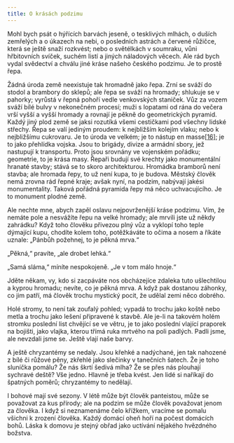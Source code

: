 ```yaml
---
title: O krásách podzimu
---
```


Mohl bych psát o hýřících barvách jeseně, o tesklivých mlhách, o duších zemřelých a o úkazech na nebi, o posledních astrách a červené růžičce, která se ještě snaží rozkvést; nebo o světélkách v soumraku, vůni hřbitovních svíček, suchém listí a jiných náladových věcech. Ale rád bych vydal svědectví a chválu jiné kráse našeho českého podzimu. Je to prostě řepa.

Žádná úroda země neexistuje tak hromadně jako řepa. Zrní se sváží do stodol a brambory do sklepů; ale řepa se sváží na hromady; shlukuje se v pahorky; vyrůstá v řepná pohoří vedle venkovských staniček. Vůz za vozem sváží bílé bulvy v nekonečném procesí; muži s lopatami od rána do večera vrší vyšší a vyšší hromady a rovnají je pěkně do geometrických pyramid. Každý jiný plod země se jaksi rozutíká všemi cestičkami pod všechny lidské střechy. Řepa se valí jediným proudem: k nejbližším kolejím vlaku; nebo k nejbližšímu cukrovaru. Je to úroda ve velkém; je to nástup en masse[\[16\]](./resources/undefined); je to jako přehlídka vojska. Jsou to brigády, divize a armádní sbory, jež nastupují k transportu. Proto jsou srovnány ve vojenském pořádku; geometrie, to je krása masy. Řepaři budují své krechty jako monumentální hranaté stavby; stává se to skoro architekturou. Hromádka bramborů není stavba; ale hromada řepy, to už není kupa, to je budova. Městský člověk nemá zrovna rád řepné kraje; avšak nyní, na podzim, nabývají jakési monumentality. Taková pořádná pyramida řepy má něco uchvacujícího. Je to monument plodné země.

Ale nechte mne, abych zapěl oslavu nejpovrženější kráse podzimu. Vím, že nemáte pole a nesvážíte řepu na velké hromady; ale mrvili jste už někdy zahrádku? Když toho člověku přivezou plný vůz a vyklopí toho teple dýmající kupu, chodíte kolem toho, potěžkáváte to očima a nosem a říkáte uznale: „Pánbůh požehnej, to je pěkná mrva.“

„Pěkná,“ pravíte, „ale drobet lehká.“

„Samá sláma,“ míníte nespokojeně. „Je v tom málo hnoje.“

Jděte někam, vy, kdo si zacpáváte nos obcházejíce zdaleka tuto ušlechtilou a kyprou hromadu; nevíte, co je pěkná mrva. A když pak dostanou záhonky, co jim patří, má člověk trochu mystický pocit, že udělal zemi něco dobrého.

Holé stromy, to není tak zoufalý pohled; vypadá to trochu jako koště nebo metla a trochu jako lešení připravené k stavbě. Ale je-li na takovém holém stromku poslední list chvějící se ve větru, je to jako poslední vlající praporek na bojišti, jako vlajka, kterou třímá ruka mrtvého na poli padlých. Padli jsme, ale nevzdali jsme se. Ještě vlají naše barvy.

A ještě chryzantémy se nedaly. Jsou křehké a nadýchané, jen tak nahozené z bílé či růžové pěny, zkřehlé jako slečinky v tanečních šatech. Že je toho sluníčka pomálu? Že nás škrtí šedivá mlha? Že se přes nás plouhají sychravé deště? Vše jedno. Hlavně je třeba kvést. Jen lidé si naříkají do špatných poměrů; chryzantémy to nedělají.

I bohové mají své sezony. V létě může být člověk panteistou, může se považovat za kus přírody; ale na podzim se může člověk považovat jenom za člověka. I když si neznamenáme čelo křížkem, vracíme se pomalu všichni k zrození člověka. Každý domácí oheň hoří na počest domácích bohů. Láska k domovu je stejný obřad jako uctívání nějakého hvězdného božstva.
